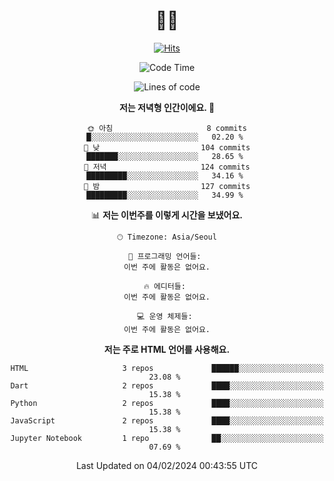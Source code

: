<div align="center" >


# 👋🏼 

<!-- Hyunsoo's profile -->
  
[![Hits](https://hits.seeyoufarm.com/api/count/incr/badge.svg?url=https%3A%2F%2Fgithub.com%2Ftgt5248%2Fhit-counter&count_bg=%23007EC6&title_bg=%23555555&icon=angellist.svg&icon_color=%23FFFFFF&title=Number+of+visitors&edge_flat=false)](https://hits.seeyoufarm.com)

<!--START_SECTION:waka-->
![Code Time](http://img.shields.io/badge/Code%20Time-440%20hrs%2023%20mins-blue)

![Lines of code](https://img.shields.io/badge/%EC%A0%80%EB%8A%94%20%EC%97%AC%ED%83%9C%EA%B9%8C%EC%A7%80%20-350.9%20thousand%20%EC%A4%84%EC%9D%98%20%EC%BD%94%EB%93%9C%EB%A5%BC%20%EC%9E%91%EC%84%B1%ED%96%88%EC%96%B4%EC%9A%94.-blue)

**저는 저녁형 인간이에요. 🦉** 

```text
🌞 아침                     8 commits           █░░░░░░░░░░░░░░░░░░░░░░░░   02.20 % 
🌆 낮　                     104 commits         ███████░░░░░░░░░░░░░░░░░░   28.65 % 
🌃 저녁                     124 commits         █████████░░░░░░░░░░░░░░░░   34.16 % 
🌙 밤　                     127 commits         █████████░░░░░░░░░░░░░░░░   34.99 % 
```


📊 **저는 이번주를 이렇게 시간을 보냈어요.** 

```text
🕑︎ Timezone: Asia/Seoul

💬 프로그래밍 언어들: 
이번 주에 활동은 없어요.

🔥 에디터들: 
이번 주에 활동은 없어요.

💻 운영 체제들: 
이번 주에 활동은 없어요.
```

**저는 주로 HTML 언어를 사용해요.** 

```text
HTML                     3 repos             ██████░░░░░░░░░░░░░░░░░░░   23.08 % 
Dart                     2 repos             ████░░░░░░░░░░░░░░░░░░░░░   15.38 % 
Python                   2 repos             ████░░░░░░░░░░░░░░░░░░░░░   15.38 % 
JavaScript               2 repos             ████░░░░░░░░░░░░░░░░░░░░░   15.38 % 
Jupyter Notebook         1 repo              ██░░░░░░░░░░░░░░░░░░░░░░░   07.69 % 
```




 Last Updated on 04/02/2024 00:43:55 UTC
<!--END_SECTION:waka-->
 
<!--
**tgt5248/tgt5248** is a ✨ _special_ ✨ repository because its `README.md` (this file) appears on your GitHub profile.

Here are some ideas to get you started:

- 🔭 I’m currently working on ...
- 🌱 I’m currently learning ...
- 👯 I’m looking to collaborate on ...
- 🤔 I’m looking for help with ...
- 💬 Ask me about ...
- 📫 How to reach me: ...
- 😄 Pronouns: ...
- ⚡ Fun fact: ...
-->

